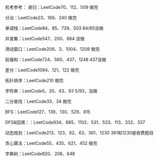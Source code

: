  机考参考： 
 递归：LeetCode70、112、509          做完 
 
分治：LeetCode23、169、240      做完 

单调栈：LeetCode84、85、739、503      84/85没做

并查集：LeetCode547、200、684        没做

滑动窗口：LeetCode209、3、1004、1208   做完 

前缀和：LeetCode724、560、437、1248    437没做

差分：LeetCode1094、121、122  做完

拓扑排序：LeetCode210    做完

字符串：LeetCode5、20、43、93     5/93，没做

二分查找：LeetCode33、34      做完

BFS：LeetCode127、139、130、529、815

DFS&回溯：：LeetCode934、685、1102、531、533、113、332、337

动态规划：LeetCode213、123、62、63、361、1230   361和1230是收费题目

贪心算法：LeetCode55、435、621、452   做完

字典树：LeetCode820、208、648